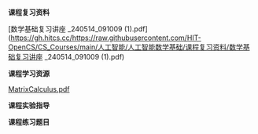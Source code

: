 <!-- tabs:start -->
**课程复习资料**

[数学基础复习讲座 _240514_091009 (1).pdf](https://gh.hitcs.cc/https://raw.githubusercontent.com/HIT-OpenCS/CS_Courses/main/人工智能/人工智能数学基础/课程复习资料/数学基础复习讲座 _240514_091009 (1).pdf)

**课程学习资源**

[MatrixCalculus.pdf](https://gh.hitcs.cc/https://raw.githubusercontent.com/HIT-OpenCS/CS_Courses/main/人工智能/人工智能数学基础/课程学习资源/MatrixCalculus.pdf)

**课程实验指导**

**课程练习题目**

<!-- tabs:end -->
